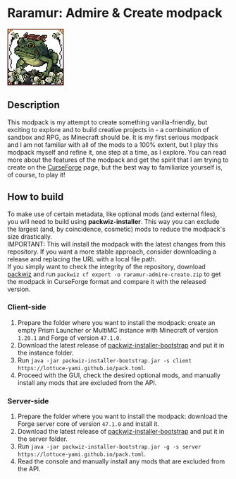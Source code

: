 # Raramur: Admire & Create modpack
![modpack logo](icon.png)

## Description
This modpack is my attempt to create something vanilla-friendly, but exciting to explore and to build creative projects in - a combination of sandbox and RPG, as Minecraft should be. It is my first serious modpack and I am not familiar with all of the mods to a 100% extent, but I play this modpack myself and refine it, one step at a time, as I explore. You can read more about the features of the modpack and get the spirit that I am trying to create on the [CurseForge](https://www.curseforge.com/minecraft/modpacks/raramur-admire-create) page, but the best way to familiarize yourself is, of course, to play it!

## How to build
To make use of certain metadata, like optional mods (and external files), you will need to build using **packwiz-installer**. This way you can exclude the largest (and, by coincidence, cosmetic) mods to reduce the modpack's size drastically.  
IMPORTANT: This will install the modpack with the latest changes from this repository. If you want a more stable approach, consider downloading a release and replacing the URL with a local file path.  
If you simply want to check the integrity of the repository, download [packwiz](https://github.com/packwiz/packwiz) and run `packwiz cf export -o raramur-admire-create.zip` to get the modpack in CurseForge format and compare it with the released version.

### Client-side
1. Prepare the folder where you want to install the modpack: create an empty Prism Launcher or MultiMC instance with Minecraft of version `1.20.1` and Forge of version `47.1.0`.
2. Download the latest release of [packwiz-installer-bootstrap](https://github.com/packwiz/packwiz-installer-bootstrap) and put it in the instance folder.
3. Run `java -jar packwiz-installer-bootstrap.jar -s client https://lottuce-yami.github.io/pack.toml`.
4. Proceed with the GUI, check the desired optional mods, and manually install any mods that are excluded from the API.

### Server-side
1. Prepare the folder where you want to install the modpack: download the Forge server core of version `47.1.0` and install it.
2. Download the latest release of [packwiz-installer-bootstrap](https://github.com/packwiz/packwiz-installer-bootstrap) and put it in the server folder.
3. Run `java -jar packwiz-installer-bootstrap.jar -g -s server https://lottuce-yami.github.io/pack.toml`.
4. Read the console and manually install any mods that are excluded from the API.

